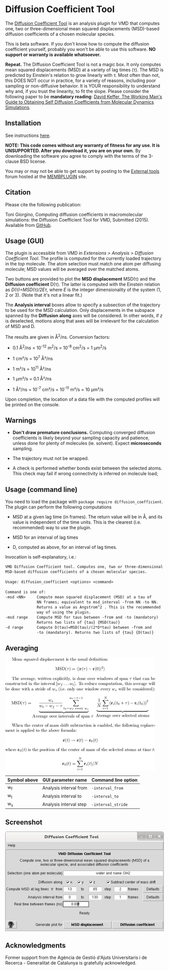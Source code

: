 Diffusion Coefficient Tool
==========================


The [Diffusion Coefficient Tool](#) is an analysis plugin for VMD that computes one, two or three-dimensional mean squared displacements (MSD)-based diffusion coefficients of a chosen molecular species.

This is beta software. If you don't know how to compute the diffusion coefficient yourself, probably you won't be able to use this software. **NO support or warranty is available whatsoever.**

**Repeat.** The Diffusion Coefficient Tool is not a magic box. It only computes mean squared displacements (MSD) at a variety of lag times (τ). The MSD is predicted by Einstein's relation to grow linearly with τ. Most often than not, this DOES NOT occur in practice, for a variety of reasons, including poor sampling or non-diffusive behavior. It is YOUR responsibility to understand why and, if you trust the linearity, to fit the slope. Please consider the following paper to be **mandatory reading**: [David Keffer, The Working Man's Guide to Obtaining Self Diffusion Coefficients from Molecular Dynamics Simulations](http://utkstair.org/clausius/docs/che548/pdf/selfD.pdf).





Installation
----------------------------------------

See instructions [here](https://gist.github.com/tonigi/a9cfaf7642a7fbc13293).


**NOTE: This code comes without any warranty of fitness for any use. It is UNSUPPORTED. After you download it, you are on your own.** By downloading the software you agree to comply with the terms of the
3-clause BSD license.
 

You may or may not be able to get support by posting to the [External tools](https://sourceforge.net/p/membplugin/discussion/external_tools/) forum hosted at the [MEMBPLUGIN](http://membplugin.sourceforge.net) site.


Citation
--------

Please cite the following publication:

Toni Giorgino, Computing diffusion coefficients in macromolecular simulations: the Diffusion Coefficient Tool for VMD, Submitted (2015). Available from [GitHub](https://github.com/tonigi/vmd_diffusion_coefficient/).




Usage (GUI)
-----------

The plugin is accessible from VMD in *Extensions \> Analysis \> Diffusion Coefficient Tool*. The profile is computed for the currently loaded trajectory in the *top* molecule. The atom selection must match one atom per diffusing molecule; MSD values will be averaged over the matched atoms.

Two buttons are provided to plot the **MSD displacement** MSD(τ) and the **Diffusion coefficient** D(τ). The latter is computed with the Einstein relation as *D(τ)=MSD(τ)/2Eτ*, where *E* is the integer dimensionality of the system (1, 2 or 3). (Note that it's not a linear fit.)

The **Analysis interval** boxes allow to specify a subsection of the trajectory to be used for the MSD calculation. Only displacements in the subspace spanned by the **Diffusion along** axes will be considered. In other words, if *z* is deselected, motions along that axes will be irrelevant for the calculation of MSD and D.

The results are given in Å<sup>2</sup>/ns. Conversion factors:

-   0.1 Å<sup>2</sup>/ns = 10<sup>-12</sup> m<sup>2</sup>/s = 10<sup>-8</sup> cm<sup>2</sup>/s = 1 μm<sup>2</sup>/s

-   1 cm²/s = 10<sup>7</sup> Å²/ns

-   1 m²/s = 10<sup>11</sup> Å²/ns

-   1 μm²/s = 0.1 Å²/ns

-   1 Å²/ns = 10<sup>-7</sup> cm²/s = 10<sup>-11</sup> m²/s = 10 μm²/s

Upon completion, the location of a data file with the computed profiles will be printed on the console.


Warnings
--------

-   **Don't draw premature conclusions.** Computing converged diffusion coefficients is likely beyond your sampling capacity and patience, unless done for plenty of molecules (ie. solvent). Expect **microseconds** sampling.

-   The trajectory must not be wrapped.

-   A check is performed whether bonds exist between the selected atoms. This check may fail if wrong connectivity is inferred on molecule load;



Usage (command line)
--------------------

You need to load the package with `package require diffusion_coefficient`. The plugin can perform the following computations

-   MSD at a given lag time (in frames). The return value will be in Å, and its value is independent of the time units. This is the clearest (i.e. recommended) way to use the plugin.

-   MSD for an interval of lag times

-   D, computed as above, for an interval of lag times.

Invocation is self-explanatory, i.e.:

    VMD Diffusion Coefficient tool. Computes one, two or three-dimensional
    MSD-based diffusion coefficients of a chosen molecular species.

    Usage: diffusion_coefficient <options> <command>

    Command is one of:
    -msd <NN>     Compute mean squared displacement (MSD) at a tau of
                  NN frames; equivalent to msd_interval -from NN -to NN.
                  Returns a value as Angstrom^2 . This is the recommended 
                  way of using the plugin.
    -msd range    Compute MSD for taus between -from and -to (mandatory)
                  Returns two lists of {tau} {MSD(tau)}
    -d range      Compute D(tau)=MSD(tau)/(2*D*tau) between -from and
                  -to (mandatory). Returns two lists of {tau} {D(tau)}


Averaging
---------

![formulas.png](formulas.png)

| **Symbol above** | **GUI parameter name** | **Command line option** |
|------------------|------------------------|-------------------------|
| w<sub>f</sub>    | Analysis interval from | `-interval_from`        |
| w<sub>t</sub>    | Analysis interval to   | `-interval_to`          |
| w<sub>s</sub>    | Analysis interval step | `-interval_stride`      |


Screenshot
----------

![gui.png](gui.png)



Acknowledgments
---------------

Former support from the Agència de Gestió d'Ajuts Universitaris i de Recerca - Generalitat de Catalunya is gratefully acknowledged.

